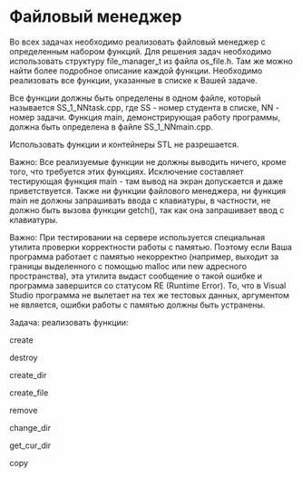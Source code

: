 # Файловый менеджер
Во всех задачах необходимо реализовать файловый менеджер с определенным набором функций. 
Для решения задач необходимо использовать структуру file_manager_t из файла os_file.h. 
Там же можно найти более подробное описание каждой функции.
Необходимо реализовать все функции, указанные в списке к Вашей задаче.

Все функции должны быть определены в одном файле, который называется SS_1_NNtask.cpp, где SS - номер студента в списке, NN - номер задачи. 
Функция main, демонстрирующая работу программы, должна быть определена в файле SS_1_NNmain.cpp.

Использовать функции и контейнеры STL не разрешается.

Важно: Все реализуемые функции не должны выводить ничего, кроме того, что требуется этих функциях. 
Исключение составляет тестирующая функция main - там вывод на экран допускается и даже приветствуется. 
Также ни функции файлового менеджера, ни функция main не должны запрашивать ввода с клавиатуры, в частности, не должно быть вызова функции getch(), так как она запрашивает ввод с клавиатуры.

Важно: При тестировании на сервере используется специальная утилита проверки корректности работы с памятью. 
Поэтому если Ваша программа работает с памятью некорректно (например, выходит за границы выделенного с помощью malloc или new адресного пространства), эта утилита выдаст сообщение о такой ошибке и программа завершится со статусом RE (Runtime Error). 
То, что в Visual Studio программа не вылетает на тех же тестовых данных, аргументом не является, ошибки работы с памятью должны быть устранены.


Задача: реализовать функции:

create

destroy

create_dir

create_file

remove

change_dir

get_cur_dir

copy